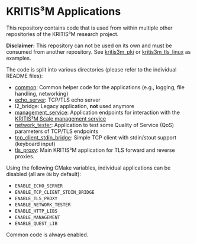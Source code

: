 # KRITIS³M Applications

This repository contains code that is used from within multiple other repositories of the KRITIS³M research project.

**Disclaimer:** This repository can not be used on its own and must be consumed from another repository. See [kritis3m_pki](https://github.com/Laboratory-for-Safe-and-Secure-Systems/kritis3m_pki) or [kritis3m_tls_linux](https://github.com/Laboratory-for-Safe-and-Secure-Systems/kritis3m_tls_linux) as examples.

The code is split into various directories (please refer to the individual README files):
* [common](common/README.md): Common helper code for the applications (e.g., logging, file handling, networking)
* [echo_server](echo_server/README.md): TCP/TLS echo server
* l2_bridge: Legacy application, **not** used anymore
* [management_service](management_service/README.md): Application endpoints for interaction with the [KRITIS³M Scale management service](https://github.com/Laboratory-for-Safe-and-Secure-Systems/kritis3m_scale)
* [network_tester](network_tester/README.md): Application to test some Quality of Service (QoS) parameters of TCP/TLS endpoints
* [tcp_client_stdin_bridge](tcp_client_stdin_bridge/README.md): Simple TCP client with stdin/stout support (keyboard input)
* [tls_proxy](tls_proxy/README.md): Main KRITIS³M application for TLS forward and reverse proxies.

Using the following CMake variables, individual applications can be disabled (all are `ON` by default):
* `ENABLE_ECHO_SERVER`
* `ENABLE_TCP_CLIENT_STDIN_BRIDGE`
* `ENABLE_TLS_PROXY`
* `ENABLE_NETWORK_TESTER`
* `ENABLE_HTTP_LIBS`
* `ENABLE_MANAGEMENT`
* `ENABLE_QUEST_LIB`

Common code is always enabled.